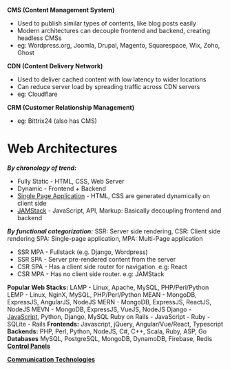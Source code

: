 **CMS (Content Management System)**
- Used to publish similar types of contents, like blog posts easily
- Modern architectures can decouple frontend and backend, creating headless CMSs
- eg: Wordpress.org, Joomla, Drupal, Magento, Squarespace, Wix, Zoho, Ghost

**CDN (Content Delivery Network)**
- Used to deliver cached content with low latency to wider locations
- Can reduce server load by spreading traffic across CDN servers
- eg: Cloudflare

**CRM (Customer Relationship Management)**
- eg: Bittrix24 (also has CMS)

# Web Architectures
***By chronology of trend:***
- Fully Static - HTML, CSS, Web Server
- Dynamic - Frontend + Backend
- [Single Page Application](Single%20Page%20Application.md) - HTML, CSS are generated dynamically on client side
- [JAMStack](JAMStack.md) - JavaScript, API, Markup: Basically decoupling frontend and backend

***By functional categorization:***
SSR: Server side rendering, CSR: Client side rendering
SPA: Single-page application, MPA: Multi-Page application
- SSR MPA - Fullstack (e.g. Django, Wordpress)
- SSR SPA - Server pre-rendered content from the server
- CSR SPA - Has a client side router for navigation. e.g: React
- CSR MPA - Has no client side router. e.g: JAMStack

**Popular Web Stacks:**
LAMP - Linux, Apache, MySQL, PHP/Perl/Python
LEMP - Linux, NginX, MySQL, PHP/Perl/Python
MEAN - MongoDB, ExpressJS, AngularJS, NodeJS
MERN - MongoDB, ExpressJS, ReactJS, NodeJS
MEVN - MongoDB, ExpressJS, VueJS, NodeJS
Django - [JavaScript](JavaScript.md), Python, Django, MySQL
Ruby on Rails - JavaScript - Ruby - SQLite - Rails
**Frontends:**
Javascript, jQuery, Angular/Vue/React, Typescript
**Backends:**
PHP, Perl, Python, NodeJS, C#, C++, Scala, Ruby, ASP, Go
**Databases**
MySQL, PostgreSQL, MongoDB, DynamoDB, Firebase, Redis
**[Control Panels](../../../../Information%20and%20Communication%20Technology/System%20Administration/Control%20Panels.md)**

**[Communication Technologies](../Communication%20Technologies.md)**